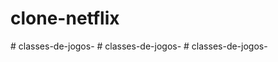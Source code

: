 # clone-netflix
#   c l a s s e s - d e - j o g o s -  
 #   c l a s s e s - d e - j o g o s -  
 #   c l a s s e s - d e - j o g o s -  
 